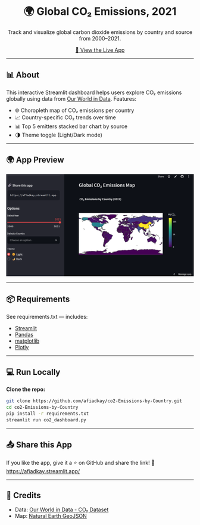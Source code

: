 <h1 align="center">🌍 Global CO₂ Emissions, 2021</h1>

<p align="center">
  Track and visualize global carbon dioxide emissions by country and source from 2000–2021.
</p>

<p align="center">
  <a href="https://afiadkay.streamlit.app" target="_blank">
    🔗 View the Live App
  </a>
</p>

---

## 📊 About

This interactive Streamlit dashboard helps users explore CO₂ emissions globally using data from [Our World in Data](https://github.com/owid/co2-data). Features:

- 🌐 Choropleth map of CO₂ emissions per country
- 📈 Country-specific CO₂ trends over time
- 📊 Top 5 emitters stacked bar chart by source
- 🌗 Theme toggle (Light/Dark mode)

---

## 🌍 App Preview

<p align="center">
  <img src="assets/screenshot.png" width="800" alt="CO₂ Emissions App Dashboard Screenshot">
</p>

---

## 📦 Requirements

See requirements.txt — includes:
- [Streamlit](https://streamlit.io/)
- [Pandas](https://pandas.pydata.org/)
- [matplotlib](https://matplotlib.org/)
- [Plotly](https://plotly.com/)

---

## 💻 Run Locally

**Clone the repo:**

```bash
git clone https://github.com/afiadkay/co2-Emissions-by-Country.git
cd co2-Emissions-by-Country
pip install -r requirements.txt
streamlit run co2_dashboard.py
```

---

## 📤 Share this App

If you like the app, give it a ⭐ on GitHub and share the link!
🔗 https://afiadkay.streamlit.app/

---

## 🙌 Credits

- Data: [Our World in Data - CO₂ Dataset](https://github.com/owid/co2-data)
- Map: [Natural Earth GeoJSON](https://github.com/johan/world.geo.json)